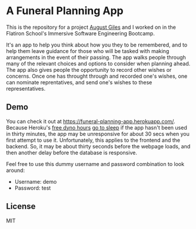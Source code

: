 # A Funeral Planning App

This is the repository for a project <a href="https://github.com/AugustGiles">August Giles</a> and I worked on in the Flatiron School's Immersive Software Engineering Bootcamp. 

It's an app to help you think about how you they to be remembered, and to help them leave guidance for those who will be tasked with making arrangements in the event of their passing. The app walks people through many of the relevant choices and options to consider when planning ahead. The app also gives people the opportunity to record other wishes or concerns. Once one has throught through and recorded one's wishes, one can nominate reprentatives, and send one's wishes to these representatives.



## Demo

You can check it out at https://funeral-planning-app.herokuapp.com/. Because Heroku's <a href="https://devcenter.heroku.com/articles/free-dyno-hours">free dyno hours</a> <a href="https://devcenter.heroku.com/articles/free-dyno-hours#dyno-sleeping">go to sleep</a> if the app hasn't been used in thirty minutes, the app may be unresponsive for about 30 secs when you first attempt to use it. Unfortunately, this applies to the frontend and the backend. So, it may be about thirty seconds before the webpage loads, and then another delay before the database is responsive.


Feel free to use this dummy username and password combination to look around:

<ul> 
  
  <li>Username: demo</li>
  <li>Password: test</li>

</ul>


## License

MIT
